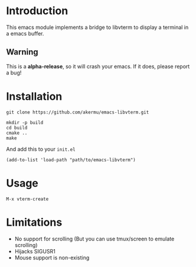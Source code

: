 # Introduction

This emacs module implements a bridge to libvterm to display a terminal in a
emacs buffer.

## Warning

This is a **alpha-release**, so it will crash your emacs. If it does, please
report a bug!

# Installation

```
git clone https://github.com/akermu/emacs-libvterm.git
```

```
mkdir -p build
cd build
cmake ..
make
```

And add this to your `init.el`

```
(add-to-list 'load-path "path/to/emacs-libvterm")
```

# Usage

```
M-x vterm-create
```

# Limitations

- No support for scrolling (But you can use tmux/screen to emulate scrolling) 
- Hijacks SIGUSR1
- Mouse support is non-existing
